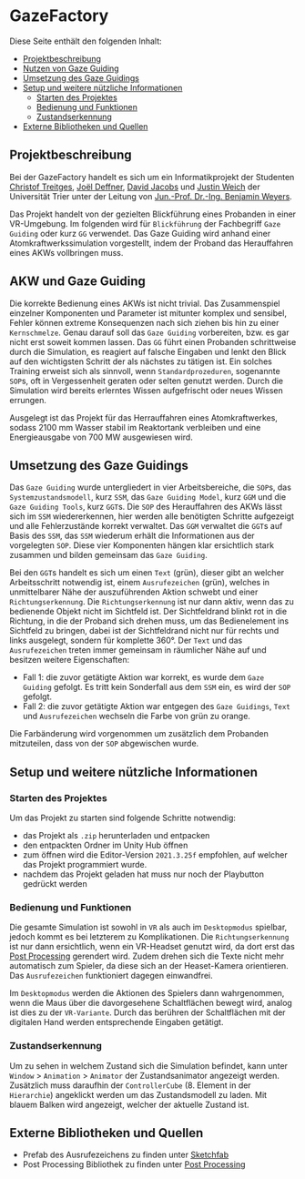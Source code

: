 # GazeFactory
Diese Seite enthält den folgenden Inhalt:
- [Projektbeschreibung](#projektbeschreibung)
- [Nutzen von Gaze Guiding](#akw-und-gaze-guiding)
- [Umsetzung des Gaze Guidings](#umsetzung-des-gaze-guidings)
- [Setup und weitere nützliche Informationen](#setup-und-weitere-nützliche-informationen)
  - [Starten des Projektes](#starten-des-projektes)
  - [Bedienung und Funktionen](#bedienung-und-funktionen)
  - [Zustandserkennung](#zustandserkennung)
- [Externe Bibliotheken und Quellen](#externe-bibliotheken-und-quellen)

## Projektbeschreibung
Bei der GazeFactory handelt es sich um ein Informatikprojekt der Studenten [Christof Treitges](https://github.com/CTreitges), [Joël Deffner](https://github.com/JDeffner), [David Jacobs](https://github.com/DJacobs-dev) und [Justin Weich](https://github.com/1Houston1) der Universität Trier unter der Leitung von [Jun.-Prof. Dr.-Ing. Benjamin Weyers](https://www.uni-trier.de/universitaet/fachbereiche-faecher/fachbereich-iv/faecher/informatikwissenschaften/professuren/human-computer-interaction/team/benjamin-weyers).

Das Projekt handelt von der gezielten Blickführung eines Probanden in einer VR-Umgebung. Im folgenden wird für `Blickführung` der Fachbegriff `Gaze Guiding` oder kurz `GG` verwendet. Das Gaze Guiding wird anhand einer Atomkraftwerkssimulation vorgestellt, indem der Proband das Herauffahren eines AKWs vollbringen muss.

## AKW und Gaze Guiding
Die korrekte Bedienung eines AKWs ist nicht trivial. Das Zusammenspiel einzelner Komponenten und Parameter ist mitunter komplex und sensibel, Fehler können extreme Konsequenzen nach sich ziehen bis hin zu einer `Kernschmelze`. Genau darauf soll das `Gaze Guiding` vorbereiten, bzw. es gar nicht erst soweit kommen lassen. Das `GG` führt einen Probanden schrittweise durch die Simulation, es reagiert auf falsche Eingaben und lenkt den Blick auf den wichtigsten Schritt der als nächstes zu tätigen ist. Ein solches Training erweist sich als sinnvoll, wenn `Standardprozeduren`, sogenannte `SOP`s, oft in Vergessenheit geraten oder selten genutzt werden. Durch die Simulation wird bereits erlerntes Wissen aufgefrischt oder neues Wissen errungen.

Ausgelegt ist das Projekt für das Herrauffahren eines Atomkraftwerkes, sodass 2100 mm Wasser stabil im Reaktortank verbleiben und eine Energieausgabe von 700 MW ausgewiesen wird.

## Umsetzung des Gaze Guidings
Das `Gaze Guiding` wurde untergliedert in vier Arbeitsbereiche, die `SOP`s, das `Systemzustandsmodell`, kurz `SSM`, das `Gaze Guiding Model`, kurz `GGM` und die `Gaze Guiding Tools`, kurz `GGT`s. Die `SOP` des Herauffahren des AKWs lässt sich im `SSM` wiedererkennen, hier werden alle benötigten Schritte aufgezeigt und alle Fehlerzustände korrekt verwaltet. Das `GGM` verwaltet die `GGT`s auf Basis des `SSM`, das `SSM` wiederum erhält die Informationen aus der vorgelegten `SOP`. Diese vier Komponenten hängen klar ersichtlich stark zusammen und bilden gemeinsam das `Gaze Guiding`. 

Bei den `GGT`s handelt es sich um einen `Text` (grün), dieser gibt an welcher Arbeitsschritt notwendig ist, einem `Ausrufezeichen` (grün), welches in unmittelbarer Nähe der auszuführenden Aktion schwebt und einer `Richtungserkennung`. Die `Richtungserkennung` ist nur dann aktiv, wenn das zu bedienende Objekt nicht im Sichtfeld ist. Der Sichtfeldrand blinkt rot in die Richtung, in die der Proband sich drehen muss, um das Bedienelement ins Sichtfeld zu bringen, dabei ist der Sichtfeldrand nicht nur für rechts und links ausgelegt, sondern für komplette 360°. Der `Text` und das `Ausrufezeichen` treten immer gemeinsam in räumlicher Nähe auf und besitzen weitere Eigenschaften:
- Fall 1: die zuvor getätigte Aktion war korrekt, es wurde dem `Gaze Guiding` gefolgt. Es tritt kein Sonderfall aus dem `SSM` ein, es wird der `SOP` gefolgt.
- Fall 2: die zuvor getätigte Aktion war entgegen des `Gaze Guidings`, `Text` und `Ausrufezeichen` wechseln die Farbe von grün zu orange.

Die Farbänderung wird vorgenommen um zusätzlich dem Probanden mitzuteilen, dass von der `SOP` abgewischen wurde.

## Setup und weitere nützliche Informationen

### Starten des Projektes
Um das Projekt zu starten sind folgende Schritte notwendig:
- das Projekt als `.zip` herunterladen und entpacken
- den entpackten Ordner im Unity Hub öffnen
- zum öffnen wird die Editor-Version `2021.3.25f` empfohlen, auf welcher das Projekt programmiert wurde.
- nachdem das Projekt geladen hat muss nur noch der Playbutton gedrückt werden

### Bedienung und Funktionen
Die gesamte Simulation ist sowohl in `VR` als auch im `Desktopmodus` spielbar, jedoch kommt es bei letzterem zu Komplikationen. Die `Richtungserkennung` ist nur dann ersichtlich, wenn ein VR-Headset genutzt wird, da dort erst das [Post Processing](#externe-bibliotheken-und-quellen) gerendert wird. Zudem drehen sich die Texte nicht mehr automatisch zum Spieler, da diese sich an der Heaset-Kamera orientieren. Das `Ausrufezeichen` funktioniert dagegen einwandfrei. 

Im `Desktopmodus` werden die Aktionen des Spielers dann wahrgenommen, wenn die Maus über die davorgesehene Schaltflächen bewegt wird, analog ist dies zu der `VR-Variante`. Durch das berühren der Schaltflächen mit der digitalen Hand werden entsprechende Eingaben getätigt.

### Zustandserkennung
Um zu sehen in welchem Zustand sich die Simulation befindet, kann unter `Window` > `Animation` > `Animator` der Zustandsanimator angezeigt werden. Zusätzlich muss daraufhin der `ControllerCube` (8. Element in der `Hierarchie`) angeklickt werden um das Zustandsmodell zu laden. Mit blauem Balken wird angezeigt, welcher der aktuelle Zustand ist.

## Externe Bibliotheken und Quellen
- Prefab des Ausrufezeichens zu finden unter [Sketchfab](https://sketchfab.com/3d-models/exclamation-mark-3d-icon-35fcb8285f134554989f822ab90ee974)
- Post Processing Bibliothek zu finden unter [Post Processing](https://docs.unity3d.com/Packages/com.unity.postprocessing@2.2/manual/Installation.html)
